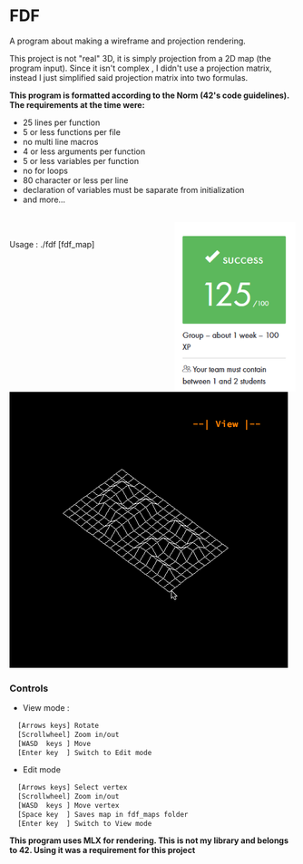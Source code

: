 # FDF

A program about making a wireframe and projection rendering.

This project is not "real" 3D, it is simply projection from a 2D map (the program input). Since it isn't complex , I didn't use a projection matrix, instead I just simplified said projection matrix into two formulas.

**This program is formatted according to the Norm (42's code guidelines). The requirements at the time were:**
  - 25 lines per function
  - 5 or less functions per file
  - no multi line macros
  - 4 or less arguments per function
  - 5 or less variables per function
  - no for loops
  - 80 character or less per line
  - declaration of variables must be saparate from initialization
  - and more...

<br> <img align="right" height="300" src="https://github.com/42Curriculum/ft_fdf/blob/master/resources/fdf.PNG"/><br>


Usage : ./fdf [fdf_map]

![](resources/42gif.gif)

### Controls

- View mode : 

```
  [Arrows keys] Rotate
  [Scrollwheel] Zoom in/out
  [WASD  keys ] Move
  [Enter key  ] Switch to Edit mode
```

- Edit mode

```
  [Arrows keys] Select vertex
  [Scrollwheel] Zoom in/out
  [WASD  keys ] Move vertex
  [Space key  ] Saves map in fdf_maps folder
  [Enter key  ] Switch to View mode
```



**This program uses MLX for rendering. This is not my library and belongs to 42. Using it was a requirement for this project**
